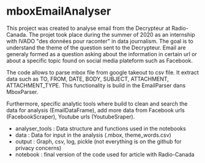 # mboxEmailAnalyser

This project was created to analyse email from the Decrypteur at Radio-Canada. The projet took place during the summer of 2020 as an internship with IVADO "des données pour raconter" in data journalism. The goal is to understand the theme of the question sent to the Decrypteur. Email are generaly formed as a question asking about the information in certain url or about a specific topic found on social media plateform such as Facebook. 

The code allows to parse mbox file from google takeout to csv file. It extract data such as TO, FROM, DATE, BODY, SUBJECT, ATTACHMENT, ATTACHMENT_TYPE. This functionality is build in the EmailParser dans MboxParser.

Furthermore, specific analytic tools where build to clean and search the data for analysis (EmailDataFrame), add more data from Facebook urls (FacebookScraper), Youtube urls (YoutubeSraper). 


- analyser_tools : Data structure and functions used in the notebooks
- data : Data for input in the analysis (.mbox, theme_words.csv)
- output : Graph, csv, log, pickle (not everything is on the github for privacy concerns)
- notebook : final version of the code used for article with Radio-Canada
